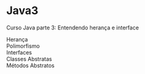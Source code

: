 # Java3
Curso Java parte 3: Entendendo herança e interface

Herança<br>
Polimorfismo<br>
Interfaces<br>
Classes Abstratas<br>
Métodos Abstratos<br>
